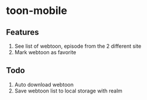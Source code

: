 # toon-mobile

## Features
1. See list of webtoon, episode from the 2 different site 
2. Mark webtoon as favorite

## Todo
1. Auto download webtoon
2. Save webtoon list to local storage with realm

